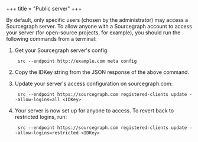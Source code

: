 +++
title = "Public server"
+++

By default, only specific users (chosen by the administrator) may
access a Sourcegraph server. To allow anyone with a Sourcegraph account
to access your server (for open-source projects, for example), you should
run the following commands from a terminal:

1. Get your Sourcegraph server's config:

		src --endpoint http://example.com meta config

2. Copy the IDKey string from the JSON response of the above command.

3. Update your server's access configuration on sourcegraph.com:

		src --endpoint https://sourcegraph.com registered-clients update --allow-logins=all <IDKey>

4. Your server is now set up for anyone to access. To revert back to restricted logins, run:

		src --endpoint https://sourcegraph.com registered-clients update --allow-logins=restricted <IDKey>
